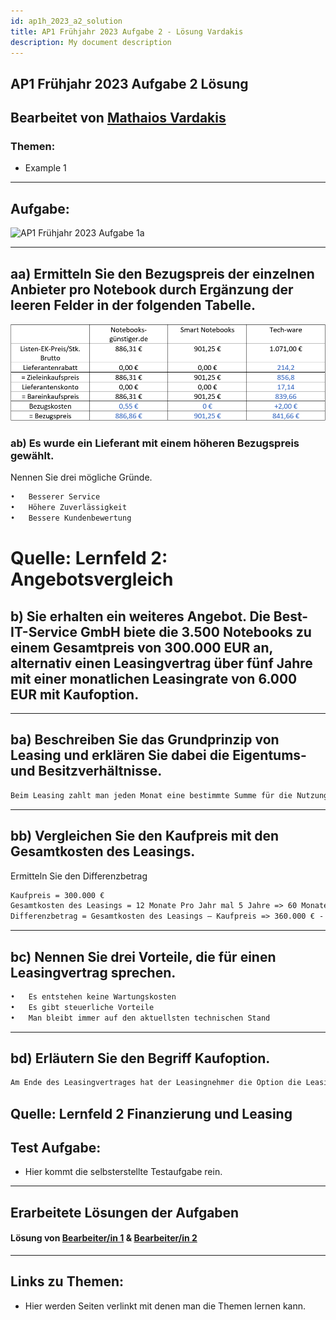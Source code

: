```yaml
---
id: ap1h_2023_a2_solution
title: AP1 Frühjahr 2023 Aufgabe 2 - Lösung Vardakis
description: My document description
---
```


## AP1 Frühjahr 2023 Aufgabe 2 Lösung 

## Bearbeitet von [Mathaios Vardakis](<../../../user/Auszubildende Michel/vardakis.md>)

### Themen:

- Example 1

---

## Aufgabe:

![AP1 Frühjahr 2023 Aufgabe 1a](/img/AP1/2023/ap1f_2023/AP1_2023_Frühjahr-Aufgabe_2.jpg)

---

## aa) Ermitteln Sie den Bezugspreis der einzelnen Anbieter pro Notebook durch Ergänzung der leeren Felder in der folgenden Tabelle.

![AP1 Frühjahr 2023 Aufgabe 1a](img/AP1/2023/ap1f_2023/solution/AP1f_2023_a2_aa_solution.png)

### ab) Es wurde ein Lieferant mit einem höheren Bezugspreis gewählt.
Nennen Sie drei mögliche Gründe.
```txt
•	Besserer Service
•	Höhere Zuverlässigkeit
•	Bessere Kundenbewertung
```

# Quelle: Lernfeld 2: Angebotsvergleich 

## b) Sie erhalten ein weiteres Angebot. Die Best-IT-Service GmbH biete die 3.500 Notebooks zu einem Gesamtpreis von 300.000 EUR an, alternativ einen Leasingvertrag über fünf Jahre mit einer monatlichen Leasingrate von 6.000 EUR mit Kaufoption.
---

## ba) Beschreiben Sie das Grundprinzip von Leasing und erklären Sie dabei die Eigentums- und Besitzverhältnisse.

```txt
Beim Leasing zahlt man jeden Monat eine bestimmte Summe für die Nutzung eines Produktes. Man ist also nicht der Eigentümer, sondern nur der Nutzer. Das Ganze wird vertraglich vereinbart und nach dem Ablauf der Leasingzeit bekommt man üblicherweise die Option das Produkt für ein festgelegten Preis zu kaufen.
```
---

## bb) Vergleichen Sie den Kaufpreis mit den Gesamtkosten des Leasings.
Ermitteln Sie den Differenzbetrag

```txt
Kaufpreis = 300.000 €
Gesamtkosten des Leasings = 12 Monate Pro Jahr mal 5 Jahre => 60 Monate mal 6.000 € pro Monat = 360.000 €
Differenzbetrag = Gesamtkosten des Leasings – Kaufpreis => 360.000 € - 300.000 € = 60.000 €

```
---

## bc) Nennen Sie drei Vorteile, die für einen Leasingvertrag sprechen.

```txt
•	Es entstehen keine Wartungskosten
•	Es gibt steuerliche Vorteile
•	Man bleibt immer auf den aktuellsten technischen Stand

```
---

## bd) Erläutern Sie den Begriff Kaufoption.

```txt
Am Ende des Leasingvertrages hat der Leasingnehmer die Option die Leasing-Ware zu einem, im Vertrag festgelegten Preis zu kaufen.
```
Quelle: Lernfeld 2 Finanzierung und Leasing
---

## Test Aufgabe:

- Hier kommt die selbsterstellte Testaufgabe rein.

----

## Erarbeitete Lösungen der Aufgaben

#### Lösung von [Bearbeiter/in 1](../AP1/2021/ap1h_2021/solution/solution_name.md)  & [Bearbeiter/in 2](../AP1/2021/ap1h_2021/solution/solution_name.md)

----

## Links zu Themen:

- Hier werden Seiten verlinkt mit denen man die Themen lernen kann.

